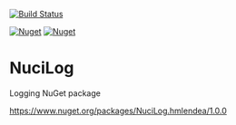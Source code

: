 [![Build 
Status](https://travis-ci.com/hmlendea/nucilog.svg?branch=master)](https://travis-ci.com/hmlendea/nucilog)

[![Nuget](https://img.shields.io/nuget/v/NuciLog.Core.svg?label=NuciLog.Core)](https://www.nuget.org/packages/NuciLog.Core) [![Nuget](https://img.shields.io/nuget/v/NuciLog.AspNetCore.svg?label=NuciLog.AspNetCore)](https://www.nuget.org/packages/NuciLog.AspNetCore/)

# NuciLog

Logging NuGet package

https://www.nuget.org/packages/NuciLog.hmlendea/1.0.0
